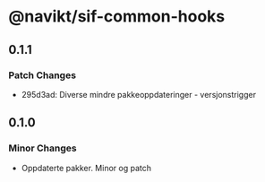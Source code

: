 # @navikt/sif-common-hooks

## 0.1.1

### Patch Changes

-   295d3ad: Diverse mindre pakkeoppdateringer - versjonstrigger

## 0.1.0

### Minor Changes

-   Oppdaterte pakker. Minor og patch
